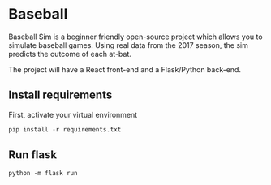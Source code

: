 # Baseball

Baseball Sim is a beginner friendly open-source project which allows you to simulate baseball games. Using real data from the 2017 season, the sim predicts the outcome of each at-bat.  

The project will have a React front-end and a Flask/Python back-end.  

## Install requirements

First, activate your virtual environment

```python
pip install -r requirements.txt
```

## Run flask

```
python -m flask run
```
